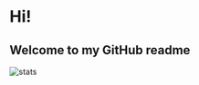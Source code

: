 # Hi!
## Welcome to my GitHub readme
![stats](https://github-readme-streak-stats.herokuapp.com/?user=heathhenley)
